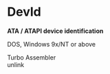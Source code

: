 # DevId  
  
**ATA / ATAPI device identification**  

DOS, Windows 9x/NT or above  

Turbo Assembler  
unlink  
